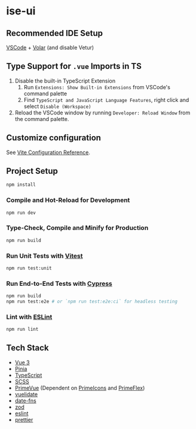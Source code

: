 # ise-ui

## Recommended IDE Setup

[VSCode](https://code.visualstudio.com/) + [Volar](https://marketplace.visualstudio.com/items?itemName=Vue.volar) (and disable Vetur)

## Type Support for `.vue` Imports in TS

1. Disable the built-in TypeScript Extension
   1. Run `Extensions: Show Built-in Extensions` from VSCode's command palette
   2. Find `TypeScript and JavaScript Language Features`, right click and select `Disable (Workspace)`
2. Reload the VSCode window by running `Developer: Reload Window` from the command palette.

## Customize configuration

See [Vite Configuration Reference](https://vitejs.dev/config/).

## Project Setup

```sh
npm install
```

### Compile and Hot-Reload for Development

```sh
npm run dev
```

### Type-Check, Compile and Minify for Production

```sh
npm run build
```

### Run Unit Tests with [Vitest](https://vitest.dev/)

```sh
npm run test:unit
```

### Run End-to-End Tests with [Cypress](https://www.cypress.io/)

```sh
npm run build
npm run test:e2e # or `npm run test:e2e:ci` for headless testing
```

### Lint with [ESLint](https://eslint.org/)

```sh
npm run lint
```

## Tech Stack

- [Vue 3](https://vuejs.org/guide/introduction.html)
- [Pinia](https://pinia.vuejs.org/introduction.html)
- [TypeScript](https://www.typescriptlang.org/docs/handbook/)
- [SCSS](https://sass-lang.com/documentation/)
- [PrimeVue](https://www.primefaces.org/primevue/) (Dependent on [PrimeIcons](https://www.primefaces.org/primevue/icons) and [PrimeFlex](https://www.primefaces.org/primeflex/))
- [vuelidate](https://vuelidate-next.netlify.app/)
- [date-fns](https://date-fns.org/)
- [zod](https://zod.dev/)
- [eslint](https://eslint.org/docs/latest/user-guide/getting-started)
- [prettier](https://prettier.io/docs/en/index.html)

